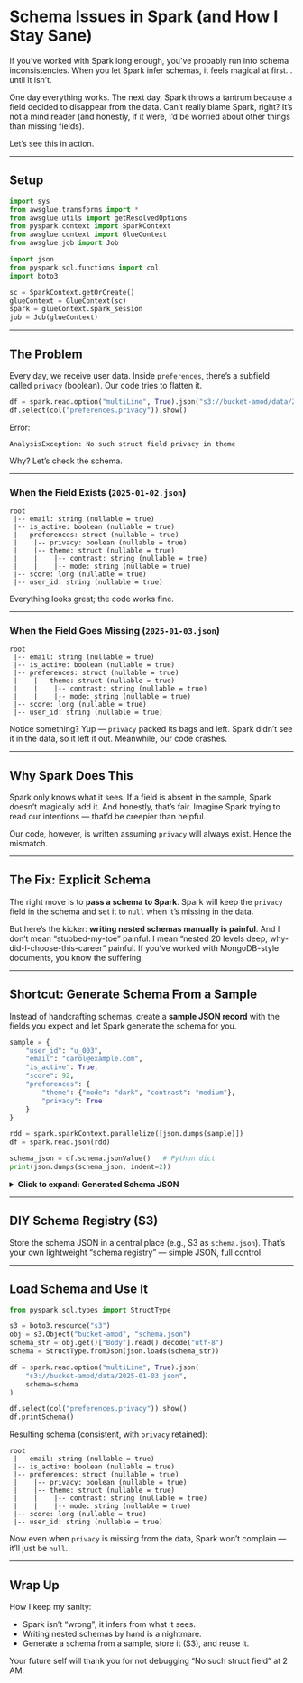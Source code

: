 # Schema Issues in Spark (and How I Stay Sane)

If you’ve worked with Spark long enough, you’ve probably run into schema inconsistencies. When you let Spark infer schemas, it feels magical at first… until it isn’t.

One day everything works. The next day, Spark throws a tantrum because a field decided to disappear from the data. Can’t really blame Spark, right? It’s not a mind reader (and honestly, if it were, I’d be worried about other things than missing fields).

Let’s see this in action.

---

## Setup

```python
import sys
from awsglue.transforms import *
from awsglue.utils import getResolvedOptions
from pyspark.context import SparkContext
from awsglue.context import GlueContext
from awsglue.job import Job

import json
from pyspark.sql.functions import col
import boto3

sc = SparkContext.getOrCreate()
glueContext = GlueContext(sc)
spark = glueContext.spark_session
job = Job(glueContext)
```

---

## The Problem

Every day, we receive user data. Inside `preferences`, there’s a subfield called `privacy` (boolean). Our code tries to flatten it.

```python
df = spark.read.option("multiLine", True).json("s3://bucket-amod/data/2025-01-03.json")
df.select(col("preferences.privacy")).show()
```
Error:
```
AnalysisException: No such struct field privacy in theme
```

Why? Let’s check the schema.

---

### When the Field Exists (`2025-01-02.json`)

```text
root
 |-- email: string (nullable = true)
 |-- is_active: boolean (nullable = true)
 |-- preferences: struct (nullable = true)
 |    |-- privacy: boolean (nullable = true)
 |    |-- theme: struct (nullable = true)
 |    |    |-- contrast: string (nullable = true)
 |    |    |-- mode: string (nullable = true)
 |-- score: long (nullable = true)
 |-- user_id: string (nullable = true)
```

Everything looks great; the code works fine.

---

### When the Field Goes Missing (`2025-01-03.json`)

```text
root
 |-- email: string (nullable = true)
 |-- is_active: boolean (nullable = true)
 |-- preferences: struct (nullable = true)
 |    |-- theme: struct (nullable = true)
 |    |    |-- contrast: string (nullable = true)
 |    |    |-- mode: string (nullable = true)
 |-- score: long (nullable = true)
 |-- user_id: string (nullable = true)
```

Notice something? Yup — `privacy` packed its bags and left. Spark didn’t see it in the data, so it left it out. Meanwhile, our code crashes.

---

## Why Spark Does This

Spark only knows what it sees. If a field is absent in the sample, Spark doesn’t magically add it. And honestly, that’s fair. Imagine Spark trying to read our intentions — that’d be creepier than helpful.

Our code, however, is written assuming `privacy` will always exist. Hence the mismatch.

---

## The Fix: Explicit Schema

The right move is to **pass a schema to Spark**. Spark will keep the `privacy` field in the schema and set it to `null` when it’s missing in the data.

But here’s the kicker: **writing nested schemas manually is painful**. And I don’t mean “stubbed-my-toe” painful. I mean “nested 20 levels deep, why-did-I-choose-this-career” painful. If you’ve worked with MongoDB-style documents, you know the suffering.

---

## Shortcut: Generate Schema From a Sample

Instead of handcrafting schemas, create a **sample JSON record** with the fields you expect and let Spark generate the schema for you.

```python
sample = {
    "user_id": "u_003",
    "email": "carol@example.com",
    "is_active": True,
    "score": 92,
    "preferences": {
        "theme": {"mode": "dark", "contrast": "medium"},
        "privacy": True
    }
}

rdd = spark.sparkContext.parallelize([json.dumps(sample)])
df = spark.read.json(rdd)

schema_json = df.schema.jsonValue()   # Python dict
print(json.dumps(schema_json, indent=2))
```

<details>
<summary><strong>Click to expand: Generated Schema JSON</strong></summary>

```json
{
  "type": "struct",
  "fields": [
    {
      "name": "email",
      "type": "string",
      "nullable": true,
      "metadata": {}
    },
    {
      "name": "is_active",
      "type": "boolean",
      "nullable": true,
      "metadata": {}
    },
    {
      "name": "preferences",
      "type": {
        "type": "struct",
        "fields": [
          {
            "name": "privacy",
            "type": "boolean",
            "nullable": true,
            "metadata": {}
          },
          {
            "name": "theme",
            "type": {
              "type": "struct",
              "fields": [
                {
                  "name": "contrast",
                  "type": "string",
                  "nullable": true,
                  "metadata": {}
                },
                {
                  "name": "mode",
                  "type": "string",
                  "nullable": true,
                  "metadata": {}
                }
              ]
            },
            "nullable": true,
            "metadata": {}
          }
        ]
      },
      "nullable": true,
      "metadata": {}
    },
    {
      "name": "score",
      "type": "long",
      "nullable": true,
      "metadata": {}
    },
    {
      "name": "user_id",
      "type": "string",
      "nullable": true,
      "metadata": {}
    }
  ]
}
```
</details>

---

## DIY Schema Registry (S3)

Store the schema JSON in a central place (e.g., S3 as `schema.json`). That’s your own lightweight “schema registry” — simple JSON, full control.

---

## Load Schema and Use It

```python
from pyspark.sql.types import StructType

s3 = boto3.resource("s3")
obj = s3.Object("bucket-amod", "schema.json")
schema_str = obj.get()["Body"].read().decode("utf-8")
schema = StructType.fromJson(json.loads(schema_str))

df = spark.read.option("multiLine", True).json(
    "s3://bucket-amod/data/2025-01-03.json",
    schema=schema
)

df.select(col("preferences.privacy")).show()
df.printSchema()
```

Resulting schema (consistent, with `privacy` retained):

```text
root
 |-- email: string (nullable = true)
 |-- is_active: boolean (nullable = true)
 |-- preferences: struct (nullable = true)
 |    |-- privacy: boolean (nullable = true)
 |    |-- theme: struct (nullable = true)
 |    |    |-- contrast: string (nullable = true)
 |    |    |-- mode: string (nullable = true)
 |-- score: long (nullable = true)
 |-- user_id: string (nullable = true)
```

Now even when `privacy` is missing from the data, Spark won’t complain — it’ll just be `null`.

---

## Wrap Up

How I keep my sanity:

- Spark isn’t “wrong”; it infers from what it sees.
- Writing nested schemas by hand is a nightmare.
- Generate a schema from a sample, store it (S3), and reuse it.

Your future self will thank you for not debugging “No such struct field” at 2 AM.
